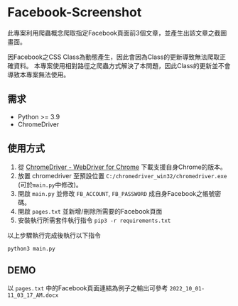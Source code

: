 # Facebook-Screenshot
此專案利用爬蟲概念爬取指定Facebook頁面前3個文章，並產生出該文章之截圖畫面。


因Facebook之CSS Class為動態產生，因此會因為Class的更新導致無法爬取正確資料。
本專案使用相對路徑之爬蟲方式解決了本問題，因此Class的更新並不會導致本專案無法使用。

## 需求
- Python >= 3.9
- ChromeDriver

## 使用方式

1. 從 [ChromeDriver - WebDriver for Chrome](https://chromedriver.chromium.org/downloads) 下載支援自身Chrome的版本。
2. 放置 chromedriver 至預設位置 `C:/chromedriver_win32/chromedriver.exe` (可於`main.py`中修改)。
3. 開啟 `main.py` 並修改 `FB_ACCOUNT`, `FB_PASSWORD` 成自身Facebook之帳號密碼。
4. 開啟 `pages.txt` 並新增/刪除所需要的Facebook頁面
5. 安裝執行所需套件執行指令 ``` pip3 -r requirements.txt ```

以上步驟執行完成後執行以下指令

```
python3 main.py
```

## DEMO

以 `pages.txt` 中的Facebook頁面連結為例子之輸出可參考 `2022_10_01-11_03_17_AM.docx`
